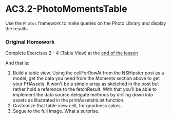 # AC3.2-PhotoMomentsTable

Use the ```Photos``` framework to make queries on the Photo Library and display the results.

### Original Homework
Complete Exercises 2 - 4 (Table View) at the [end of the lesson](https://github.com/C4Q/AC3.2/tree/master/lessons/unit6/photos_framework)

And that is:

1. Build a table view. Using the cellForRowAt from the NSHipster post as a model, get the data you need from the Moments section above to get your PHAssets. It won't be a simple array as sketched in the post but rather hold a reference to the fetchResult. With that you'll be able to implement the data source delegate methods by drilling down into assets as illustrated in the printAssetsInList function.
1. Customize that table view cell, for goodness sakes.
1. Segue to the full image. What a surprise.
